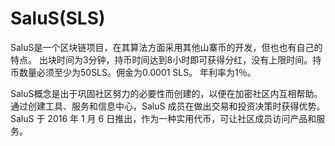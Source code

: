 # 

# SaluS(SLS)

SaluS是一个区块链项目，在其算法方面采用其他山寨币的开发，但也也有自己的特点。 出块时间为3分钟，持币时间达到8小时即可获得分红，没有上限时间。持币数量必须至少为50SLS。佣金为0.0001 SLS。 年利率为1％。

SaluS概念是出于巩固社区努力的必要性而创建的，以便在加密社区内互相帮助。通过创建工具、服务和信息中心，SaluS 成员在做出交易和投资决策时获得优势。SaluS 于 2016 年 1 月 6 日推出，作为一种实用代币，可让社区成员访问产品和服务。


